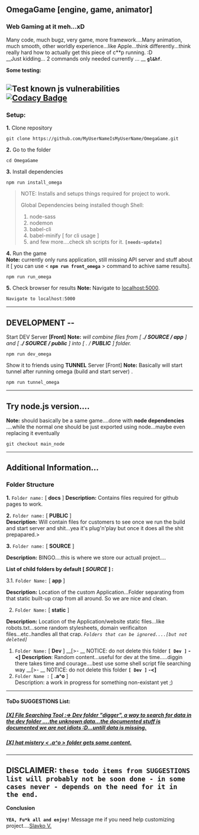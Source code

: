 ## __OmegaGame__ [engine, game, animator]
### Web Gaming at it meh...xD
Many code, much bugz, very game, more framework....Many animation, much smooth, other worldly experience...like Apple...think differently...think really hard how to actually get this piece of c**p running. :D  
__Just kidding... 2 commands only needed currently ... __  __`gl&hf`__.

__Some testing:__

![Test known js vulnerabilities](https://github.com/MyUserNameIsMyUserName/OmegaGame/workflows/Test%20site%20for%20publicly%20known%20js%20vulnerabilities/badge.svg?branch=main_master)      
[![Codacy Badge](https://app.codacy.com/project/badge/Grade/a38b972e73a94057abb863d461a3c6b7)](https://www.codacy.com/gh/MyUserNameIsMyUserName/OmegaGame/dashboard?utm_source=github.com&amp;utm_medium=referral&amp;utm_content=MyUserNameIsMyUserName/OmegaGame&amp;utm_campaign=Badge_Grade)
---
### Setup:
__1.__ Clone repository

    git clone https://github.com/MyUserNameIsMyUserName/OmegaGame.git
__2.__ Go to the folder

    cd OmegaGame
__3.__ Install dependencies

    npm run install_omega
> NOTE: Installs and setups things required for project to work.
>
>Global Dependencies being installed though Shell:  
>1. node-sass
>2. nodemon
>3. babel-cli
>4. babel-minify [ for cli usage ]
>4. and few more....check sh scripts for it. __`[needs-update]`__

__4.__ Run the game  
__Note:__ currently only runs application, still missing API server and stuff about it [ you can use < __`npm run front_omega`__ > command to achive same results].

    npm run run_omega
__5.__ Check browser for results
__Note:__ Navigate to [localhost:5000](http://localhost:5000).

    Navigate to localhost:5000
---
## DEVELOPMENT --


Start DEV Server __[Front]__
__Note:__ _will combine files from [ __./ SOURCE / app__ ] and [ __./ SOURCE / public__ ]  into [ . / __PUBLIC__ ] folder._

    npm run dev_omega
Show it to friends using __TUNNEL__ Server [Front]
__Note:__ Basically will start tunnel after running omega (build and start server) .

    npm run tunnel_omega
---
## Try __node.js__ version....
__Note:__ should basically be a same game....done with  __node dependencies__ ....while the normal one should be just exported using node...maybe even replacing it eventually

    git checkout main_node
---
## Additional Information...

### __Folder Structure__
__1.__ `Folder name:` [ __docs__ ]
__Description:__ Contains files required for github pages to work.

__2.__ `Folder name:` [ __PUBLIC__ ]  
 __Description:__ Will contain files for customers to see once we run the build and start server and shit...yea it's plug'n'play but once it does all the shit prepapared.>

__3.__ `Folder name:` [ __SOURCE__ ]

__Description:__ BINGO....this is where we store our actuall project....

  __List of child folders by default [ _SOURCE_ ] :__

3.1. `Folder Name:` [ __app__ ] 

__Description:__ Location of the custom Application...Folder separating from that static built-up crap from all around. So we are nice and clean.

2. `Folder Name:` [ __static__ ] 

__Description:__ Location of the Application/website static files...like robots.txt...some random stylesheets, domain verificaiton files...etc..handles all that crap.
_`Folders that can be ignored....[but not deleted]`_


1. `Folder Name:` [  __Dev__ ]
__[>- __ NOTICE: do not delete this folder __`[ Dev ]`__ __-<]__
    __Description__:  Random content...useful for dev at the time.....diggin there takes time and courage....best use some shell script file searching way
__[>- __ NOTICE: do not delete this folder __`[ Dev ]`__  __-<]__
2. `Folder Name :` [  __.a^o__ ]  
    Description:  a work in progress for something non-existant yet ;)  
_________________

####  ToDo SUGGESTIONS List:    

##### [ [X] File Searching Tool :=>  Dev folder "digger", a way to search for data in the dev folder ....the unknown data...the documented stuff is documented we are not idiots :D...untill data is missing.](todo:way_t_o_dig_through_'Dev'_folder)
##### [ [X] hat mistery < .a^o > folder gets some content.](todo:way_t_o_dig_through_'Dev'_folder)
---
__DISCLAIMER__: `these todo items from SUGGESTIONS list will probably not be soon done - in some cases never - depends on the need for it in the end.` 
---
__Conclusion__

__`YEA, Fu*k all and enjoy!`__
Message me if you need help customizing project....[Slavko V.](mailto:slavko.vuletic92@gmail.com)
